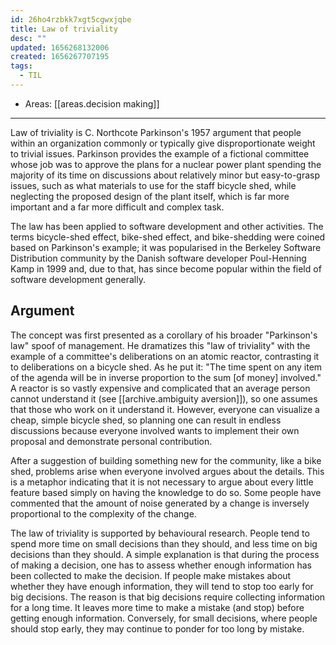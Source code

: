 ```yaml
---
id: 26ho4rzbkk7xgt5cgwxjqbe
title: Law of triviality
desc: ""
updated: 1656268132006
created: 1656267707195
tags:
  - TIL
---
```


- Areas: [[areas.decision making]]

---

Law of triviality is C. Northcote Parkinson's 1957 argument that people within an organization commonly or typically give disproportionate weight to trivial issues. Parkinson provides the example of a fictional committee whose job was to approve the plans for a nuclear power plant spending the majority of its time on discussions about relatively minor but easy-to-grasp issues, such as what materials to use for the staff bicycle shed, while neglecting the proposed design of the plant itself, which is far more important and a far more difficult and complex task.

The law has been applied to software development and other activities. The terms bicycle-shed effect, bike-shed effect, and bike-shedding were coined based on Parkinson's example; it was popularised in the Berkeley Software Distribution community by the Danish software developer Poul-Henning Kamp in 1999 and, due to that, has since become popular within the field of software development generally.

## Argument

The concept was first presented as a corollary of his broader "Parkinson's law" spoof of management. He dramatizes this "law of triviality" with the example of a committee's deliberations on an atomic reactor, contrasting it to deliberations on a bicycle shed. As he put it: "The time spent on any item of the agenda will be in inverse proportion to the sum [of money] involved." A reactor is so vastly expensive and complicated that an average person cannot understand it (see [[archive.ambiguity aversion]]), so one assumes that those who work on it understand it. However, everyone can visualize a cheap, simple bicycle shed, so planning one can result in endless discussions because everyone involved wants to implement their own proposal and demonstrate personal contribution.

After a suggestion of building something new for the community, like a bike shed, problems arise when everyone involved argues about the details. This is a metaphor indicating that it is not necessary to argue about every little feature based simply on having the knowledge to do so. Some people have commented that the amount of noise generated by a change is inversely proportional to the complexity of the change.

The law of triviality is supported by behavioural research. People tend to spend more time on small decisions than they should, and less time on big decisions than they should. A simple explanation is that during the process of making a decision, one has to assess whether enough information has been collected to make the decision. If people make mistakes about whether they have enough information, they will tend to stop too early for big decisions. The reason is that big decisions require collecting information for a long time. It leaves more time to make a mistake (and stop) before getting enough information. Conversely, for small decisions, where people should stop early, they may continue to ponder for too long by mistake.
